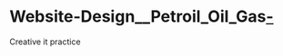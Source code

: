 # Website-Design__Petroil_Oil_Gas[-](https://fr-web-dd.github.io/Website-Design__Petroil_Oil_Gas-/)
Creative it practice
